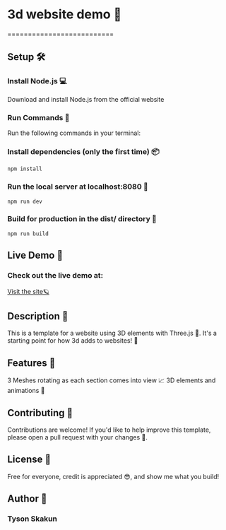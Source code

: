 # 3d website demo 🚀
==========================

## Setup 🛠️
### Install Node.js 💻
Download and install Node.js from the official website

### Run Commands 📝
Run the following commands in your terminal:

### Install dependencies (only the first time) 📦
```
npm install
```
### Run the local server at localhost:8080 🚀

```
npm run dev
```

### Build for production in the dist/ directory 🚧
```
npm run build
```

## Live Demo 🎉
### Check out the live demo at: 
[Visit the site🪐](https://ts3dwebdemo.vercel.app/)

## Description 📄
This is a template for a website using 3D elements with Three.js 🤩. It's a starting point for how 3d adds to websites! 🎨

## Features 🌟
3 Meshes rotating as each section comes into view 📈
3D elements and animations 🤯

## Contributing 🤝
Contributions are welcome! If you'd like to help improve this template, please open a pull request with your changes 📝.

## License 📜
Free for everyone, credit is appreciated 😎, and show me what you build!

## Author 👋
### Tyson Skakun
